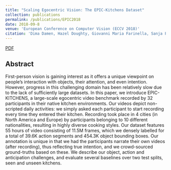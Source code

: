 ```yaml
---
title: "Scaling Egocentric Vision: The EPIC-Kitchens Dataset"
collection: publications
permalink: /publications/EPIC2018
date: 2018-09-8
venue: 'European Conference on Computer Vision (ECCV 2018)'
citation: 'Dima Damen, Hazel Doughty, Giovanni Maria Farinella, Sanja Fidler, Antonino Furnari, <b>Evangelos Kazakos</b>, Davide Moltisanti, Jonathan Munro, Toby Perrett, Will Price, Michael Wray. <i>Proceedings of the European Conference on Computer Vision</i>. <b>ECCV 2018</b>.'
---
```

[PDF](http://openaccess.thecvf.com/content_ECCV_2018/papers/Dima_Damen_Scaling_Egocentric_Vision_ECCV_2018_paper.pdf)

## Abstract
First-person vision is gaining interest as it offers a unique viewpoint on 
people’s interaction with objects, their attention, and even intention. 
However, progress in this challenging domain has been relatively slow 
due to the lack of sufficiently large datasets. In this paper, we introduce 
EPIC-KITCHENS, a large-scale egocentric video benchmark recorded by 32 
participants in their native kitchen environments. Our videos depict 
non-scripted daily activities: we simply asked each participant to start 
recording every time they entered their kitchen. Recording took place in 
4 cities (in North America and Europe) by participants belonging to 10 
different nationalities, resulting in highly diverse cooking styles. Our 
dataset features 55 hours of video consisting of 11.5M frames, which we 
densely labelled for a total of 39.6K action segments and 454.3K object 
bounding boxes. Our annotation is unique in that we had the participants 
narrate their own videos (after recording), thus reflecting true intention, 
and we crowd-sourced ground-truths based on these. We describe our object, 
action and anticipation challenges, and evaluate several baselines over two 
test splits, seen and unseen kitchens.
